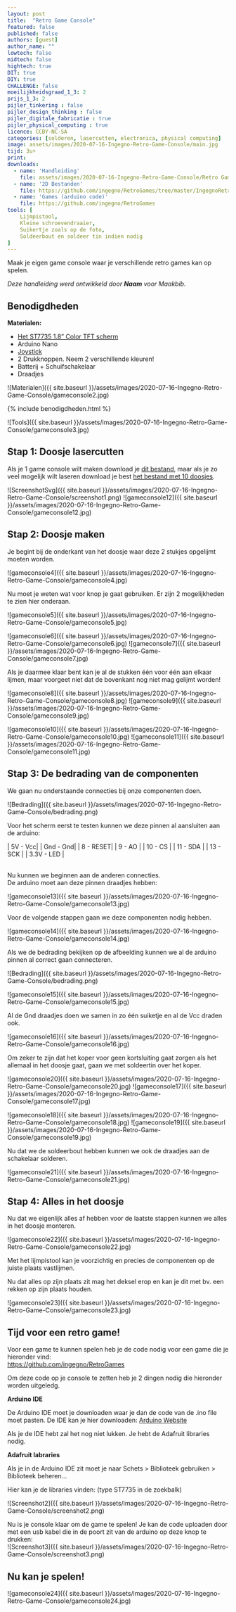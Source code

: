 ```yaml
---
layout: post
title:  "Retro Game Console"
featured: false
published: false
authors: [guest]
author_name: ""
lowtech: false
midtech: false
hightech: true
DIT: true
DIY: true
CHALLENGE: false
moeilijkheidsgraad_1_3: 2
prijs_1_3: 2
pijler_tinkering : false
pijler_design_thinking : false
pijler_digitale_fabricatie : true
pijler_physical_computing : true
licence: CCBY-NC-SA
categories: [solderen, lasercutten, electronica, physical computing]
image: assets/images/2020-07-16-Ingegno-Retro-Game-Console/main.jpg
tijd: 3u+
print: 
downloads: 
  - name: 'Handleiding'
    file: assets/images/2020-07-16-Ingegno-Retro-Game-Console/Retro Gaming met Arduino.pdf
  - name: '2D Bestanden'
    file: https://github.com/ingegno/RetroGames/tree/master/IngegnoRetroGameConsole
  - name: 'Games (arduino code)'
    file: https://github.com/ingegno/RetroGames
tools: [
    Lijmpistool,
    Kleine schroevendraaier,
    Suikertje zoals op de foto,
    Soldeerbout en soldeer tin indien nodig
]
---
```


Maak je eigen game console waar je verschillende retro games kan op spelen. 

*Deze handleiding werd ontwikkeld door **Naam** voor Maakbib.*

## Benodigdheden

<p style="margin: 0 0 0 0;"><strong>Materialen:</strong></p>
<div class="benodigdheden">
  <ul>
    <li><a href="https://www.ebay.com/itm/371462246346?_trksid=p2057872.m2749.l2649&ssPageName=STRK%3AMEBIDX%3AIT">Het ST7735 1.8” Color TFT scherm</a></li>
    <li>Arduino Nano</li>
    <li><a href="https://www.velleman.eu/products/view/?id=435544">Joystick</a></li>
    <li>2 Drukknoppen. Neem 2 verschillende kleuren!</li>
    <li>Batterij + Schuifschakelaar</li>
    <li>Draadjes</li>
 </ul>
</div>

![Materialen]({{ site.baseurl }}/assets/images/2020-07-16-Ingegno-Retro-Game-Console/gameconsole2.jpg)

{% include benodigdheden.html %}

![Tools]({{ site.baseurl }}/assets/images/2020-07-16-Ingegno-Retro-Game-Console/gameconsole3.jpg)

## Stap 1: Doosje lasercutten
Als je 1 game console wilt maken download je <a href="#">dit bestand</a>, maar als je zo veel mogelijk wilt laseren download je best <a href="#">het bestand met 10 doosjes</a>.

![ScreenshotSvg]({{ site.baseurl }}/assets/images/2020-07-16-Ingegno-Retro-Game-Console/screenshot1.png)
![gameconsole12]({{ site.baseurl }}/assets/images/2020-07-16-Ingegno-Retro-Game-Console/gameconsole12.jpg)

## Stap 2: Doosje maken
Je begint bij de onderkant van het doosje waar deze 2 stukjes opgelijmt moeten worden.

![gameconsole4]({{ site.baseurl }}/assets/images/2020-07-16-Ingegno-Retro-Game-Console/gameconsole4.jpg)

Nu moet je weten wat voor knop je gaat gebruiken. Er zijn 2 mogelijkheden te zien hier onderaan.

![gameconsole5]({{ site.baseurl }}/assets/images/2020-07-16-Ingegno-Retro-Game-Console/gameconsole5.jpg)

![gameconsole6]({{ site.baseurl }}/assets/images/2020-07-16-Ingegno-Retro-Game-Console/gameconsole6.jpg)
![gameconsole7]({{ site.baseurl }}/assets/images/2020-07-16-Ingegno-Retro-Game-Console/gameconsole7.jpg)

Als je daarmee klaar bent kan je al de stukken één voor één aan elkaar lijmen, maar voorgeet niet dat de bovenkant nog niet mag gelijmt worden!

![gameconsole8]({{ site.baseurl }}/assets/images/2020-07-16-Ingegno-Retro-Game-Console/gameconsole8.jpg)
![gameconsole9]({{ site.baseurl }}/assets/images/2020-07-16-Ingegno-Retro-Game-Console/gameconsole9.jpg)

![gameconsole10]({{ site.baseurl }}/assets/images/2020-07-16-Ingegno-Retro-Game-Console/gameconsole10.jpg)
![gameconsole11]({{ site.baseurl }}/assets/images/2020-07-16-Ingegno-Retro-Game-Console/gameconsole11.jpg)

## Stap 3: De bedrading van de componenten
We gaan nu onderstaande connecties bij onze componenten doen.

![Bedrading]({{ site.baseurl }}/assets/images/2020-07-16-Ingegno-Retro-Game-Console/bedrading.png)

Voor het scherm eerst te testen kunnen we deze pinnen al aansluiten aan de arduino:

| 5V   - Vcc|
| Gnd  - Gnd|
| 8    - RESET|
| 9    - AO |
| 10   - CS |
| 11   - SDA |
| 13   - SCK |
| 3.3V - LED |

<br>
Nu kunnen we beginnen aan de anderen connecties.<br>
De arduino moet aan deze pinnen draadjes hebben:

![gameconsole13]({{ site.baseurl }}/assets/images/2020-07-16-Ingegno-Retro-Game-Console/gameconsole13.jpg)

Voor de volgende stappen gaan we deze componenten nodig hebben. 

![gameconsole14]({{ site.baseurl }}/assets/images/2020-07-16-Ingegno-Retro-Game-Console/gameconsole14.jpg)

Als we de bedrading bekijken op de afbeelding kunnen we al de arduino pinnen al correct gaan connecteren.

![Bedrading]({{ site.baseurl }}/assets/images/2020-07-16-Ingegno-Retro-Game-Console/bedrading.png)

![gameconsole15]({{ site.baseurl }}/assets/images/2020-07-16-Ingegno-Retro-Game-Console/gameconsole15.jpg)

Al de Gnd draadjes doen we samen in zo één suiketje en al de Vcc draden ook.

![gameconsole16]({{ site.baseurl }}/assets/images/2020-07-16-Ingegno-Retro-Game-Console/gameconsole16.jpg)

Om zeker te zijn dat het koper voor geen kortsluiting gaat zorgen als het allemaal in het doosje gaat, gaan we met soldeertin over het koper.

![gameconsole20]({{ site.baseurl }}/assets/images/2020-07-16-Ingegno-Retro-Game-Console/gameconsole20.jpg)
![gameconsole17]({{ site.baseurl }}/assets/images/2020-07-16-Ingegno-Retro-Game-Console/gameconsole17.jpg)

![gameconsole18]({{ site.baseurl }}/assets/images/2020-07-16-Ingegno-Retro-Game-Console/gameconsole18.jpg)
![gameconsole19]({{ site.baseurl }}/assets/images/2020-07-16-Ingegno-Retro-Game-Console/gameconsole19.jpg)

Nu dat we de soldeerbout hebben kunnen we ook de draadjes aan de schakelaar solderen.

![gameconsole21]({{ site.baseurl }}/assets/images/2020-07-16-Ingegno-Retro-Game-Console/gameconsole21.jpg)

## Stap 4: Alles in het doosje
Nu dat we eigenlijk alles af hebben voor de laatste stappen kunnen we alles in het doosje monteren.

![gameconsole22]({{ site.baseurl }}/assets/images/2020-07-16-Ingegno-Retro-Game-Console/gameconsole22.jpg)

Met het lijmpistool kan je voorzichtig en precies de componenten op de juiste plaats vastlijmen.

Nu dat alles op zijn plaats zit mag het deksel erop en kan je dit met bv. een rekken op zijn plaats houden.

![gameconsole23]({{ site.baseurl }}/assets/images/2020-07-16-Ingegno-Retro-Game-Console/gameconsole23.jpg)

## Tijd voor een retro game!
Voor een game te kunnen spelen heb je de code nodig voor een game die je hieronder vind:<br>
<a href="https://github.com/ingegno/RetroGames">https://github.com/ingegno/RetroGames</a>

Om deze code op je console te zetten heb je 2 dingen nodig die hieronder worden uitgeledg.

**Arduino IDE**

De Arduino IDE moet je downloaden waar je dan de code van de .ino file moet pasten.
De IDE kan je hier downloaden: <a href="https://www.arduino.cc/en/main/software">Arduino Website</a>

Als je de IDE hebt zal het nog niet lukken. Je hebt de Adafruit libraries nodig.

**Adafruit labraries**

Als je in de Arduino IDE zit moet je naar Schets > Biblioteek gebruiken > Biblioteek beheren...

Hier kan je de libraries vinden: (type ST7735 in de zoekbalk)

![Screenshot2]({{ site.baseurl }}/assets/images/2020-07-16-Ingegno-Retro-Game-Console/screenshot2.png)

Nu is je console klaar om de game te spelen! Je kan de code uploaden door met een usb kabel die in de poort zit van de arduino op deze knop te drukken:<br>
![Screenshot3]({{ site.baseurl }}/assets/images/2020-07-16-Ingegno-Retro-Game-Console/screenshot3.png)

## Nu kan je spelen!

![gameconsole24]({{ site.baseurl }}/assets/images/2020-07-16-Ingegno-Retro-Game-Console/gameconsole24.jpg)

